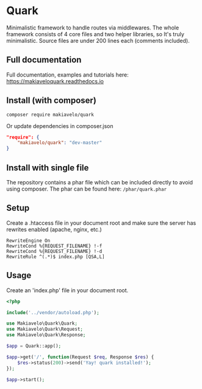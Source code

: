 # Quark
Minimalistic framework to handle routes via middlewares.
The whole framework consists of 4 core files and two helper libraries, so It's truly minimalistic.
Source files are under 200 lines each (comments included).

## Full documentation
Full documentation, examples and tutorials here: https://makiaveloquark.readthedocs.io

## Install (with composer)
```
composer require makiavelo/quark
```
Or update dependencies in composer.json
```json
"require": {
    "makiavelo/quark": "dev-master"
}
```

## Install with single file
The repository contains a phar file which can be included directly to avoid using composer.
The phar can be found here: `/phar/quark.phar`

## Setup
Create a .htaccess file in your document root and make sure the server has rewrites enabled (apache, nginx, etc.)
```
RewriteEngine On
RewriteCond %{REQUEST_FILENAME} !-f
RewriteCond %{REQUEST_FILENAME} !-d
RewriteRule ^(.*)$ index.php [QSA,L]
```

## Usage
Create an 'index.php' file in your document root.
```php
<?php

include('../vendor/autoload.php');

use Makiavelo\Quark\Quark;
use Makiavelo\Quark\Request;
use Makiavelo\Quark\Response;

$app = Quark::app();

$app->get('/', function(Request $req, Response $res) {
    $res->status(200)->send('Yay! quark installed!');
});

$app->start();
```